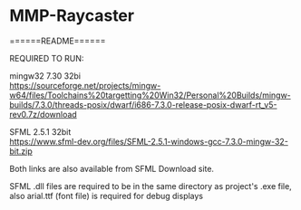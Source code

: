 # MMP-Raycaster
======README======

REQUIRED TO RUN:

mingw32 7.30 32bi\
https://sourceforge.net/projects/mingw-w64/files/Toolchains%20targetting%20Win32/Personal%20Builds/mingw-builds/7.3.0/threads-posix/dwarf/i686-7.3.0-release-posix-dwarf-rt_v5-rev0.7z/download

SFML 2.5.1 32bit\
https://www.sfml-dev.org/files/SFML-2.5.1-windows-gcc-7.3.0-mingw-32-bit.zip

Both links are also available from SFML Download site.

SFML .dll files are required to be in the same directory as project's .exe file, also
arial.ttf (font file) is required for debug displays
